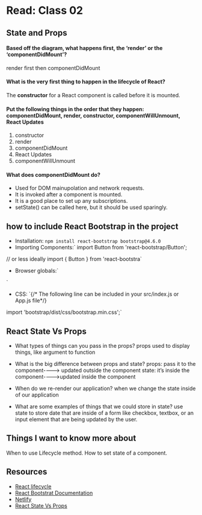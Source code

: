 # Read: Class 02
## State and Props

#### Based off the diagram, what happens first, the ‘render’ or the ‘componentDidMount’?

render first then componentDidMount

#### What is the very first thing to happen in the lifecycle of React?

The **constructor** for a React component is called before it is mounted.

#### Put the following things in the order that they happen: componentDidMount, render, constructor, componentWillUnmount, React Updates

1. constructor
2.  render
3. componentDidMount
4.  React Updates
5.  componentWillUnmount


#### What does componentDidMount do?

+ Used for DOM mainupolation and network requests.
+ It is invoked  after a component is mounted.
+ It is a good place to set up any subscriptions.
+ setState() can be called here, but it should be used sparingly.

## how to include React Bootstrap in the project

+ Installation: `npm install react-bootstrap bootstrap@4.6.0`
+ Importing Components:` import Button from 'react-bootstrap/Button';

// or less ideally
import { Button } from 'react-bootstra`
+ Browser globals:`<script src="https://unpkg.com/react/umd/react.production.min.js" crossorigin></script>

<script
  src="https://unpkg.com/react-dom/umd/react-dom.production.min.js"
  crossorigin></script>

<script
  src="https://unpkg.com/react-bootstrap@next/dist/react-bootstrap.min.js"
  crossorigin></script>

<script>var Alert = ReactBootstrap.Alert;</script>`

+ CSS: `{/* The following line can be included in your src/index.js or App.js file*/}

import 'bootstrap/dist/css/bootstrap.min.css';`

## React State Vs Props

+ What types of things can you pass in the props?
 props used  to display things, like argument to function
 
+ What is the big difference between props and state?
props: pass it to the component----> updated outside the component
state: it’s inside the component---->updated inside the component
+ When do we re-render our application? 
when we change the state inside of our application
+ What are some examples of things that we could store in state?
use state to store date that are inside of a form like checkbox, textbox, or an input element that are being updated by the user.
## Things I want to know more about
When to use Lifecycle method.
How to set state of a component.

## Resources
+ [React lifecycle](https://medium.com/@joshuablankenshipnola/react-component-lifecycle-events-cb77e670a093#)
+ [React Bootstrat Documentation](https://react-bootstrap.github.io/)
+ [Netlify](https://www.netlify.com/)
+ [React State Vs Props](https://www.youtube.com/watch?v=IYvD9oBCuJI)



